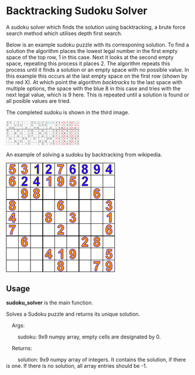 # Backtracking Sudoku Solver

A sudoku solver which finds the solution using backtracking, a brute force search method which utilises depth first search. 

Below is an example sudoku puzzle with its corresponing solution. To find a solution the algorithm places the lowest legal number in the first empty space of the top row, 1 in this case. Next it looks at the second empty space, repeating this process it places 2. The algorithm repeats this process until it finds a solution or an empty space with no possible value. In this example this occurs at the last empty space on the first row (shown by the red X). At which point the algorithm *backtracks* to the last space with multiple options, the space with the blue 8 in this case and tries with the next legal value, which is 9 here. This is repeated until a solution is found or all posible values are tried. 

The completed sudoku is shown in the third image.

<img src="images/readme_example.png" style="width: 200px;"/>

An example of solving a sudoku by backtracking from wikipedia.

![alt text][solving_gif]

## Usage 

**sudoku_solver** is the main function.

Solves a Sudoku puzzle and returns its unique solution.

&nbsp;&nbsp;&nbsp;&nbsp;Args:

&nbsp;&nbsp;&nbsp;&nbsp;&nbsp;&nbsp;&nbsp;&nbsp;sudoku: 9x9 numpy array, empty cells are designated by 0.

&nbsp;&nbsp;&nbsp;&nbsp;Returns:

&nbsp;&nbsp;&nbsp;&nbsp;&nbsp;&nbsp;&nbsp;&nbsp;solution: 9x9 numpy array of integers. It contains the solution, if there is one. If there is no solution, all array entries should be -1.

[solving_gif]: https://github.com/JSaunders97/backtracking-sudoku-solver/blob/master/Sudoku_solved_by_bactracking.gif "By Simpsons contributor - Program written in Java, letter images made in Photoshop, CC BY-SA 3.0, https://commons.wikimedia.org/w/index.php?curid=29034832"
